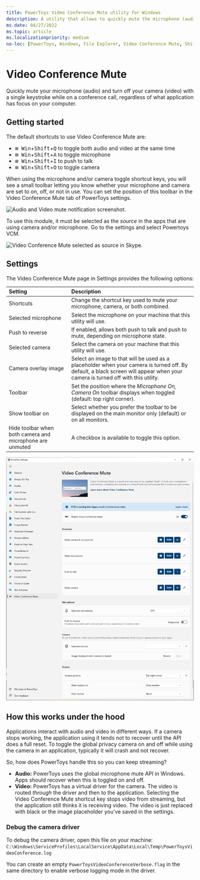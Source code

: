 ```yaml
---
title: PowerToys Video Conference Mute utility for Windows
description: A utility that allows to quickly mute the microphone (audio) and turn off the camera (video) while on a conference call with a single keystroke, regardless of what application has focus.
ms.date: 04/27/2022
ms.topic: article
ms.localizationpriority: medium
no-loc: [PowerToys, Windows, File Explorer, Video Conference Mute, Shift]
---
```


# Video Conference Mute

Quickly mute your microphone (audio) and turn off your camera (video) with a single keystroke while on a conference call, regardless of what application has focus on your computer.

## Getting started

The default shortcuts to use Video Conference Mute are:

- <kbd>⊞ Win</kbd>+<kbd>Shift</kbd>+<kbd>Q</kbd> to toggle both audio and video at the same time
- <kbd>⊞ Win</kbd>+<kbd>Shift</kbd>+<kbd>A</kbd> to toggle microphone
- <kbd>⊞ Win</kbd>+<kbd>Shift</kbd>+<kbd>I</kbd> to push to talk
- <kbd>⊞ Win</kbd>+<kbd>Shift</kbd>+<kbd>O</kbd> to toggle camera

When using the microphone and/or camera toggle shortcut keys, you will see a small toolbar letting you know whether your microphone and camera are set to on, off, or not in use. You can set the position of this toolbar in the Video Conference Mute tab of PowerToys settings.

![Audio and Video mute notification screenshot.](../images/pt-video-audio-mute-notification.png)

To use this module, it must be selected as the _source_ in the apps that are using camera and/or microphone. Go to the settings and select Powertoys VCM.

![Video Conference Mute selected as source in Skype.](../images/pt-vcm-source-in-app.png)


## Settings

The Video Conference Mute page in Settings provides the following options:

| Setting | Description |
| :--- | :--- |
| Shortcuts | Change the shortcut key used to mute your microphone, camera, or both combined. |
| Selected microphone | Select the microphone on your machine that this utility will use. |
| Push to reverse | If enabled, allows both push to talk and push to mute, depending on microphone state. |
| Selected camera | Select the camera on your machine that this utility will use. |
| Camera overlay image | Select an image to that will be used as a placeholder when your camera is turned off. By default, a black screen will appear when your camera is turned off with this utility. |
| Toolbar | Set the position where the _Microphone On, Camera On_ toolbar displays when toggled (default: top right corner). |
| Show toolbar on | Select whether you prefer the toolbar to be displayed on the main monitor only (default) or on all monitors. |
| Hide toolbar when both camera and microphone are unmuted | A checkbox is available to toggle this option. |

![Video Conference Mute options in PowerToys settings.](../images/pt-video-conference-mute-settings.png)


## How this works under the hood

Applications interact with audio and video in different ways. If a camera stops working, the application using it tends not to recover until the API does a full reset. To toggle the global privacy camera on and off while using the camera in an application, typically it will crash and not recover.

So, how does PowerToys handle this so you can keep streaming?

- **Audio:** PowerToys uses the global microphone mute API in Windows. Apps should recover when this is toggled on and off.
- **Video:** PowerToys has a virtual driver for the camera. The video is routed _through_ the driver and then to the application. Selecting the Video Conference Mute shortcut key stops video from streaming, but the application still thinks it is receiving video. The video is just replaced with black or the image placeholder you've saved in the settings.

### Debug the camera driver

To debug the camera driver, open this file on your machine: `C:\Windows\ServiceProfiles\LocalService\AppData\Local\Temp\PowerToysVideoConference.log`

You can create an empty `PowerToysVideoConferenceVerbose.flag` in the same directory to enable verbose logging mode in the driver.
